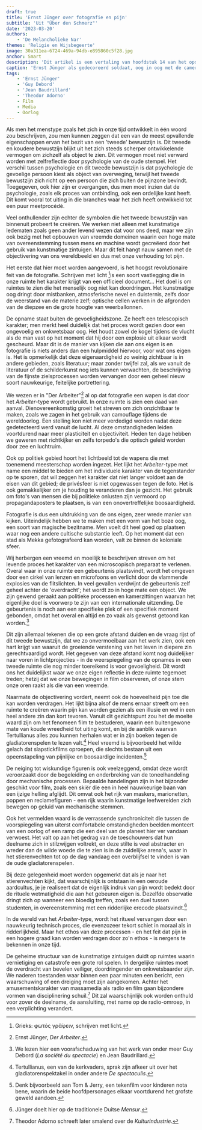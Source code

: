 ```yaml
---
draft: true
title: 'Ernst Jünger over fotografie en pijn'
subtitle: 'Uit "Über den Schmerz"'
date: '2023-03-20'
authors:
    - 'De Melancholieke Nar'
themes: 'Religie en Wijsbegeerte'
image: 30a311ea-6724-469a-94db-e895860c5f28.jpg
anchor: Smart
description: 'Dit artikel is een vertaling van hoofdstuk 14 van het opstel "Über den Schmerz" van Ernst Jünger, dat  voor het eerst verscheen in 1934 in "Blätter und Steine". Eerder al publiceerden we [een recensie](https://reactionair.nl/artikelen/oorlog-als-avontuur/) van zijn bekendste werk "In Stahlgewittern".'
caption: 'Ernst Jünger als gedecoreerd soldaat, oog in oog met de camera.'
tags:
    - 'Ernst Jünger'
    - 'Guy Debord'
    - 'Jean Baudrillard'
    - 'Theodor Adorno'
    - Film
    - Media
    - Oorlog
---
```


Als men het menstype zoals het zich in onze tijd ontwikkelt in één woord zou beschrijven, zou men kunnen zeggen dat een van de meest opvallende eigenschappen ervan het bezit van een 'tweede' bewustzijn is. Dit tweede en koudere bewustzijn blijkt uit het zich steeds scherper ontwikkelende vermogen om zichzelf als object te zien. Dit vermogen moet niet verward worden met zelfreflectie door psychologie van de oude stempel. Het verschil tussen psychologie en dit tweede bewustzijn is dat psychologie de gevoelige persoon kiest als object van overweging, terwijl het tweede bewustzijn zich richt op een persoon die zich buiten de pijnzone bevindt. Toegegeven, ook hier zijn er overgangen, dus men moet inzien dat de psychologie, zoals elk proces van ontbinding, ook een ordelijke kant heeft. Dit komt vooral tot uiting in die branches waar het zich heeft ontwikkeld tot een puur meetprocédé.

Veel onthullender zijn echter de symbolen die het tweede bewustzijn van binnenuit probeert te creëren. We werken niet alleen met kunstmatige ledematen zoals geen ander levend wezen dat voor ons deed, maar we zijn ook bezig met het opbouwen van vreemde domeinen waarin een hoge mate van overeenstemming tussen mens en machine wordt gecreëerd door het gebruik van kunstmatige zintuigen. Maar dit feit hangt nauw samen met de objectivering van ons wereldbeeld en dus met onze verhouding tot pijn.

Het eerste dat hier moet worden aangevoerd, is het hoogst revolutionaire feit van de fotografie. Schrijven met licht [^1]is een soort vastlegging die in onze ruimte het karakter krijgt van een officieel document... Het doel is om ruimtes te zien die het menselijk oog niet kan doordringen. Het kunstmatige oog dringt door mistbanken, atmosferische nevel en duisternis, zelfs door de weerstand van de materie zelf; optische cellen werken in de afgronden van de diepzee en de grote hoogte van weerballonnen.

De opname staat buiten de gevoeligheidszone. Ze heeft een telescopisch karakter; men merkt heel duidelijk dat het proces wordt gezien door een ongevoelig en onkwetsbaar oog. Het houdt zowel de kogel tijdens de vlucht als de man vast op het moment dat hij door een explosie uit elkaar wordt gescheurd. Maar dit is de manier van kijken die aan ons eigen is en fotografie is niets anders dan een hulpmiddel hiervoor, voor wat ons eigen is. Het is opmerkelijk dat deze eigenaardigheid zo weinig zichtbaar is in andere gebieden, zoals literatuur; maar zonder twijfel zal, als we vanuit de literatuur of de schilderkunst nog iets kunnen verwachten, de beschrijving van de fijnste zielsprocessen worden vervangen door een geheel nieuw soort nauwkeurige, feitelijke portrettering.

We wezen er in "Der Arbeiter"[^2] al op dat fotografie een wapen is dat door het _Arbeiter_-type wordt gebruikt. In onze ruimte is zien een daad van aanval. Dienovereenkomstig groeit het streven om zich onzichtbaar te maken, zoals we zagen in het gebruik van camouflage tijdens de wereldoorlog. Een stelling kon niet meer verdedigd worden nadat deze gedetecteerd werd vanuit de lucht. Al deze omstandigheden leiden voortdurend naar meer plasticiteit en objectiviteit. Heden ten dage hebben we geweren met richtkijker en zelfs torpedo's die optisch geleid worden door zee en luchtruim.

Ook op politiek gebied hoort het lichtbeeld tot de wapens die met toenemend meesterschap worden ingezet. Het lijkt het _Arbeiter_-type met name een middel te bieden om het individuele karakter van de tegenstander op te sporen, dat wil zeggen het karakter dat niet langer voldoet aan de eisen van dit gebied; de privésfeer is niet opgewassen tegen de foto. Het is ook gemakkelijker om je houding te veranderen dan je gezicht. Het gebruik om foto's van mensen die bij politieke onlusten zijn vermoord op propagandaposters te plaatsen, is van een onovertreffelijke boosaardigheid.

Fotografie is dus een ​​uitdrukking van de ons eigen, zeer wrede manier van kijken. Uiteindelijk hebben we te maken met een vorm van het boze oog, een soort van magische bezitname. Men voelt dit heel goed op plaatsen waar nog een andere cultische substantie leeft. Op het moment dat een stad als Mekka gefotografeerd kan worden, valt ze binnen de koloniale sfeer.

Wij herbergen een vreemd en moeilijk te beschrijven streven om het levende proces het karakter van een microscopisch preparaat te verlenen. Overal waar in onze ruimte een gebeurtenis plaatsvindt, wordt het omgeven door een cirkel van lenzen en microfoons en verlicht door de vlammende explosies van de flitslichten. In veel gevallen verdwijnt de gebeurtenis zelf geheel achter de 'overdracht'; het wordt zo in hoge mate een object. We zijn gewend geraakt aan politieke processen en kamerzittingen waarvan het eigenlijke doel is voorwerp te zijn van een internationale uitzending. De gebeurtenis is noch aan een specifieke plek of een specifiek moment gebonden, omdat het overal en altijd en zo vaak als gewenst getoond kan worden.[^3]

Dit zijn allemaal tekenen die op een grote afstand duiden en de vraag rijst of dit tweede bewustzijn, dat we zo onvermoeibaar aan het werk zien, ook een hart krijgt van waaruit de groeiende verstening van het leven in diepere zin gerechtvaardigd wordt.
Het gegeven van deze afstand komt nog duidelijker naar voren in lichtprojecties - in de weerspiegeling van de opnames in een tweede ruimte die nog minder toereikend is voor gevoeligheid. Dit wordt ons het duidelijkst waar we onze eigen reflectie in deze ruimte tegemoet treden; hetzij dat we onze bewegingen in film observeren, of onze stem onze oren raakt als die van een vreemde.

Naarmate de objectivering vordert, neemt ook de hoeveelheid pijn toe die kan worden verdragen. Het lijkt bijna alsof de mens ernaar streeft om een ​​ruimte te creëren waarin pijn kan worden gezien als een illusie en wel in een heel andere zin dan kort tevoren. Vanuit dit gezichtspunt zou het de moeite waard zijn om het fenomeen film te bestuderen, waarin een buitengewone mate van koude wreedheid tot uiting komt, en bij de aanblik waarvan Tertullianus alles zou kunnen herhalen wat er in zijn boeken tegen de gladiatorenspelen te lezen valt.[^4] Heel vreemd is bijvoorbeeld het wilde gelach dat slapstickfilms oproepen, die slechts bestaan uit een opeenstapeling van pijnlijke en boosaardige incidenten.[^5]

De neiging tot wiskundige figuren is ook veelzeggend, omdat deze wordt veroorzaakt door de begeleiding en onderbreking van de toneelhandeling door mechanische processen. Bepaalde handelingen zijn in het bijzonder geschikt voor film, zoals een skiër die een in heel nauwkeurige baan van een ijzige helling afglijdt. Dit omvat ook het rijk van maskers, marionetten, poppen en reclamefiguren - een rijk waarin kunstmatige leefwerelden zich bewegen op geluid van mechanische stemmen. 

Ook het vermelden waard is de verrassende synchroniciteit die tussen de voorspiegeling van uiterst comfortabele omstandigheden beelden monteert van een oorlog of een ramp die een deel van de planeet hier ver vandaan verwoest. Het valt op aan het gedrag van de toeschouwers dat hun deelname zich in stilzwijgen voltrekt, en deze stilte is veel abstracter en wreder dan de wilde woede die te zien is in de zuidelijke arena's, waar in het stierenvechten tot op de dag vandaag een overblijfsel te vinden is van de oude gladiatorenspelen.

Bij deze gelegenheid moet worden opgemerkt dat als je naar het stierenvechten kijkt, dat waarschijnlijk is ontstaan ​​​​in een oeroude aardcultus, je je realiseert dat de eigenlijk indruk van pijn wordt bedekt door de rituele wetmatigheid die aan het gebeuren eigen is. Dezelfde observatie dringt zich op wanneer een bloedig treffen, zoals een duel tussen studenten, in overeenstemming met een ridderlijke erecode plaatsvindt.[^6]

In de wereld van het _Arbeiter_-type, wordt het ritueel vervangen door een nauwkeurig technisch proces, die evenzozeer tekort schiet in moraal als in ridderlijkheid. Maar het ethos van deze processen - en het feit dat pijn in een hogere graad kan worden verdragen door zo'n ethos - is nergens te bekennen in onze tijd.

De geheime structuur van de kunstmatige zintuigen duidt op ruimtes waarin vernietiging en catastrofe een grote rol spelen. In dergelijke ruimtes moet de overdracht van bevelen veiliger, doordringender en onkwetsbaarder zijn. We naderen toestanden waar binnen een paar minuten een bericht, een waarschuwing of een dreiging moet zijn aangekomen. Achter het amusementskarakter van massamedia als radio en film gaan bijzondere vormen van disciplinering schuil.[^7] Dit zal waarschijnlijk ook worden onthuld voor zover de deelname, de aansluiting, met name op de radio-omroep, in een verplichting verandert.

[^1]: Grieks: φωτός γρᾰ́φειν, schrijven met licht.
[^2]: Ernst Jünger, _Der Arbeiter_.
[^3]: We lezen hier een voorafschaduwing van het werk van onder meer Guy Debord (_La société du spectacle_) en Jean Baudrillard.
[^4]: Tertullianus, een van de kerkvaders, sprak zijn afkeer uit over het gladiatorenspektakel in onder andere _De spectaculis_.
[^5]: Denk bijvoorbeeld aan Tom & Jerry, een tekenfilm voor kinderen nota bene, waarin de beide hoofdpersonages elkaar voortdurend het grofste geweld aandoen.
[^6]: Jünger doelt hier op de traditionele Duitse _Mensur_.
[^7]: Theodor Adorno schreeft later smalend over de _Kulturindustrie_.
